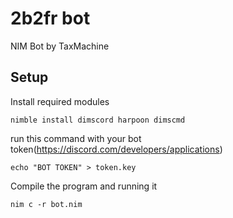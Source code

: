 # 2b2fr bot
NIM Bot by TaxMachine

## Setup
Install required modules
```
nimble install dimscord harpoon dimscmd
```
run this command with your bot token(https://discord.com/developers/applications)
```
echo "BOT TOKEN" > token.key
```
Compile the program and running it
```
nim c -r bot.nim
```